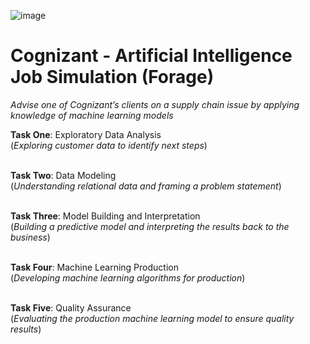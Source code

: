 ![image](https://github.com/Eakta08/Artificial-Intelligence-at-Cognizant/assets/131867852/69835c74-11b0-43d6-af65-bc6b710b5aeb)


# Cognizant - Artificial Intelligence Job Simulation (Forage)
*Advise one of Cognizant’s clients on a supply chain issue by applying knowledge of machine learning models*


**Task One**: Exploratory Data Analysis<br> (*Exploring customer data to identify next steps*)<br><br>

**Task Two**: Data Modeling<br> (*Understanding relational data and framing a problem statement*)<br><br>

**Task Three**: Model Building and Interpretation<br> (*Building a predictive model and interpreting the results back to the business*)<br><br>

**Task Four**: Machine Learning Production<br> (*Developing machine learning algorithms for production*)<br><br>

**Task Five**: Quality Assurance<br> (*Evaluating the production machine learning model to ensure quality results*)<br><br>
